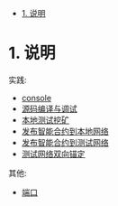 <!-- TOC -->

- [1. 说明](#1-说明)

<!-- /TOC -->


<a id="markdown-1-说明" name="1-说明"></a>
# 1. 说明

实践:
* [console](./console.md)
* [源码编译与调试](./源码编译与调试.md)
* [本地测试挖矿](./本地测试挖矿.md) 
* [发布智能合约到本地网络](./发布智能合约到本地网络.md)
* [发布智能合约到测试网络](./发布智能合约到测试网络.md)
* [测试网络双向锚定](./测试网络双向锚定.md)

其他:
* [端口](./端口.md)

